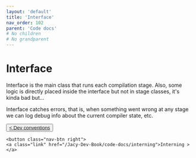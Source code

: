 ```yaml
---
layout: 'default'
title: 'Interface'
nav_order: 102
parent: 'Code docs'
# No children
# No grandparent
---
```


# Interface

<span class="inline-code highlight-jc hljs">Interface</span> is the main class that runs each compilation stage. Also, some logic is directly placed inside the interface
but not in stage classes, it's kinda bad but...

<span class="inline-code highlight-jc hljs">Interface</span> catches errors, that is, when something went wrong at any stage we can log debug info about the current
compiler state, etc.
<div class="nav-btn-block">
    <button class="nav-btn left">
    <a class="link" href="/Jacy-Dev-Book/code-docs/dev-conventions">< Dev conventions</a>
</button>

    <button class="nav-btn right">
    <a class="link" href="/Jacy-Dev-Book/code-docs/interning">Interning ></a>
</button>

</div>
